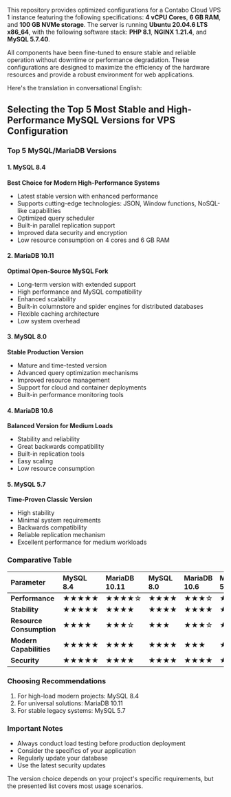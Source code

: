 This repository provides optimized configurations for a Contabo Cloud VPS 1 instance featuring the following specifications: **4 vCPU Cores**, **6 GB RAM**, and **100 GB NVMe storage**. The server is running **Ubuntu 20.04.6 LTS x86_64**, with the following software stack: **PHP 8.1**, **NGINX 1.21.4**, and **MySQL 5.7.40**. 

All components have been fine-tuned to ensure stable and reliable operation without downtime or performance degradation. These configurations are designed to maximize the efficiency of the hardware resources and provide a robust environment for web applications.

Here's the translation in conversational English:

## Selecting the Top 5 Most Stable and High-Performance MySQL Versions for VPS Configuration

### Top 5 MySQL/MariaDB Versions

#### 1. MySQL 8.4
**Best Choice for Modern High-Performance Systems**
- Latest stable version with enhanced performance
- Supports cutting-edge technologies: JSON, Window functions, NoSQL-like capabilities
- Optimized query scheduler
- Built-in parallel replication support
- Improved data security and encryption
- Low resource consumption on 4 cores and 6 GB RAM

#### 2. MariaDB 10.11
**Optimal Open-Source MySQL Fork**
- Long-term version with extended support
- High performance and MySQL compatibility
- Enhanced scalability
- Built-in columnstore and spider engines for distributed databases
- Flexible caching architecture
- Low system overhead

#### 3. MySQL 8.0
**Stable Production Version**
- Mature and time-tested version
- Advanced query optimization mechanisms
- Improved resource management
- Support for cloud and container deployments
- Built-in performance monitoring tools

#### 4. MariaDB 10.6
**Balanced Version for Medium Loads**
- Stability and reliability
- Great backwards compatibility
- Built-in replication tools
- Easy scaling
- Low resource consumption

#### 5. MySQL 5.7
**Time-Proven Classic Version**
- High stability
- Minimal system requirements
- Backwards compatibility
- Reliable replication mechanism
- Excellent performance for medium workloads

### Comparative Table

| Parameter | MySQL 8.4 | MariaDB 10.11 | MySQL 8.0 | MariaDB 10.6 | MySQL 5.7 |
|:---------|:----------|:--------------|:----------|:-------------|:----------|
| **Performance** | ★★★★★ | ★★★★☆ | ★★★★ | ★★★☆ | ★★★ |
| **Stability** | ★★★★★ | ★★★★ | ★★★★ | ★★★★ | ★★★★★ |
| **Resource Consumption** | ★★★★ | ★★★☆ | ★★★ | ★★★☆ | ★★★★★ |
| **Modern Capabilities** | ★★★★★ | ★★★★ | ★★★★ | ★★★ | ★★ |
| **Security** | ★★★★★ | ★★★★ | ★★★★ | ★★★★ | ★★★ |

### Choosing Recommendations
1. For high-load modern projects: MySQL 8.4
2. For universal solutions: MariaDB 10.11
3. For stable legacy systems: MySQL 5.7

### Important Notes
- Always conduct load testing before production deployment
- Consider the specifics of your application
- Regularly update your database
- Use the latest security updates

The version choice depends on your project's specific requirements, but the presented list covers most usage scenarios.

